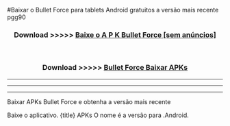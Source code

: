 #Baixar o Bullet Force   para tablets Android gratuitos a versão mais recente pgg90


<div align="center">
<h3>Download >>>>> <a href="https://pt-web.web.app/?pt= Bullet Force ">Baixe o A P K Bullet Force  [sem anúncios]</a></h3><br>

<h3>Download >>>>> <a href="https://pt-web.web.app/?pt= Bullet Force ">Bullet Force  Baixar APKs</a></h3>
</div>

----------------------------------------------------------

----------------------------------------------------------

----------------------------------------------------------

Baixar APKs Bullet Force  e obtenha a versão mais recente

Baixe o aplicativo. {title} APKs O nome é a versão para .Android.


